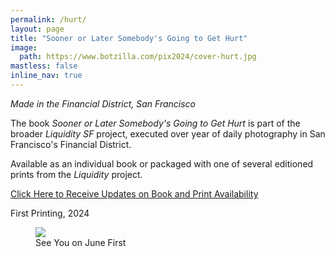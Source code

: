 ```yaml
---
permalink: /hurt/
layout: page
title: "Sooner or Later Somebody's Going to Get Hurt"
image:
  path: https://www.botzilla.com/pix2024/cover-hurt.jpg
mastless: false
inline_nav: true
---
```


_Made in the Financial District, San Francisco_

The book _Sooner or Later Somebody's Going to Get Hurt_ is part of the broader _Liquidity SF_ project, executed over year of daily photography in San Francisco's Financial District.

Available as an individual book or packaged with one of several editioned prints from the _Liquidity_ project.

<a class="btn btn--info btn--large" href="mailto:kevin+books@vumondo.com?subject=Updates%20on%20the%20Book%20%22Sooner%20or%20Later...%22&body=Please%20keep%20me%20informed%20about%20updates%20for%20sales%20availability%20of%20your%20book%20%22Sooner%20or%20Later%20Somebody%27sGoing%20to%20Get%20Hurt%22">Click Here to Receive Updates on Book and Print Availability</a>

First Printing, 2024

<figure class="align-center">
<img src="https://www.botzilla.com/pix2024/Bjorke-AATS-BizCard-sRGB-web.jpg">
<figcaption>See You on June First</figcaption>
</figure>
